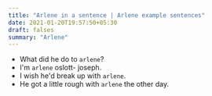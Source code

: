 ```yaml
---
title: "Arlene in a sentence | Arlene example sentences"
date: 2021-01-20T19:57:50+05:30
draft: falses
summary: "Arlene"
---
```

- What did he do to `arlene`?
- I'm `arlene` oslott- joseph.
- I wish he'd break up with `arlene`.
- He got a little rough with `arlene` the other day.
                 
